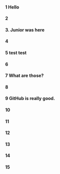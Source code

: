 #### 1 Hello
#### 2
#### 3. Junior was here
#### 4
#### 5 test test
#### 6
#### 7 What are those?
#### 8
#### 9 GitHub is really good.
#### 10
#### 11
#### 12
#### 13
#### 14
#### 15